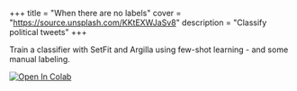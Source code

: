 +++
title = "When there are no labels"
cover = "https://source.unsplash.com/KKtEXWJaSv8"
description = "Classify political tweets"
+++

Train a classifier with SetFit and Argilla using few-shot learning - and some manual labeling.

[![Open In Colab](https://colab.research.google.com/assets/colab-badge.svg)](https://colab.research.google.com/github/rjuro/unistra-nlp2024/blob/main/notebooks/UNISTRA-02-FewShot-classifier-argilla-setfit.ipynb)

